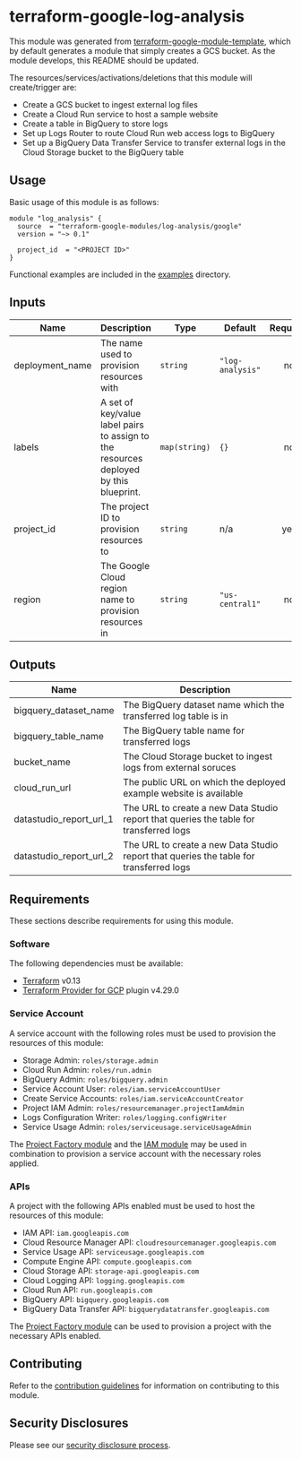 # terraform-google-log-analysis

This module was generated from [terraform-google-module-template](https://github.com/terraform-google-modules/terraform-google-module-template/), which by default generates a module that simply creates a GCS bucket. As the module develops, this README should be updated.

The resources/services/activations/deletions that this module will create/trigger are:

- Create a GCS bucket to ingest external log files
- Create a Cloud Run service to host a sample website
- Create a table in BigQuery to store logs
- Set up Logs Router to route Cloud Run web access logs to BigQuery
- Set up a BigQuery Data Transfer Service to transfer external logs in the Cloud Storage bucket to the BigQuery table

## Usage

Basic usage of this module is as follows:

```hcl
module "log_analysis" {
  source  = "terraform-google-modules/log-analysis/google"
  version = "~> 0.1"

  project_id  = "<PROJECT ID>"
}
```

Functional examples are included in the
[examples](./examples/) directory.

<!-- BEGINNING OF PRE-COMMIT-TERRAFORM DOCS HOOK -->
## Inputs

| Name | Description | Type | Default | Required |
|------|-------------|------|---------|:--------:|
| deployment\_name | The name used to provision resources with | `string` | `"log-analysis"` | no |
| labels | A set of key/value label pairs to assign to the resources deployed by this blueprint. | `map(string)` | `{}` | no |
| project\_id | The project ID to provision resources to | `string` | n/a | yes |
| region | The Google Cloud region name to provision resources in | `string` | `"us-central1"` | no |

## Outputs

| Name | Description |
|------|-------------|
| bigquery\_dataset\_name | The BigQuery dataset name which the transferred log table is in |
| bigquery\_table\_name | The BigQuery table name for transferred logs |
| bucket\_name | The Cloud Storage bucket to ingest logs from external soruces |
| cloud\_run\_url | The public URL on which the deployed example website is available |
| datastudio\_report\_url\_1 | The URL to create a new Data Studio report that queries the table for transferred logs |
| datastudio\_report\_url\_2 | The URL to create a new Data Studio report that queries the table for transferred logs |

<!-- END OF PRE-COMMIT-TERRAFORM DOCS HOOK -->

## Requirements

These sections describe requirements for using this module.

### Software

The following dependencies must be available:

- [Terraform][terraform] v0.13
- [Terraform Provider for GCP][terraform-provider-gcp] plugin v4.29.0

### Service Account

A service account with the following roles must be used to provision
the resources of this module:

- Storage Admin: `roles/storage.admin`
- Cloud Run Admin: `roles/run.admin`
- BigQuery Admin: `roles/bigquery.admin`
- Service Account User: `roles/iam.serviceAccountUser`
- Create Service Accounts: `roles/iam.serviceAccountCreator`
- Project IAM Admin: `roles/resourcemanager.projectIamAdmin`
- Logs Configuration Writer: `roles/logging.configWriter`
- Service Usage Admin: `roles/serviceusage.serviceUsageAdmin`

The [Project Factory module][project-factory-module] and the
[IAM module][iam-module] may be used in combination to provision a
service account with the necessary roles applied.

### APIs

A project with the following APIs enabled must be used to host the
resources of this module:

- IAM API: `iam.googleapis.com`
- Cloud Resource Manager API: `cloudresourcemanager.googleapis.com`
- Service Usage API: `serviceusage.googleapis.com`
- Compute Engine API: `compute.googleapis.com`
- Cloud Storage API: `storage-api.googleapis.com`
- Cloud Logging API: `logging.googleapis.com`
- Cloud Run API: `run.googleapis.com`
- BigQuery API: `bigquery.googleapis.com`
- BigQuery Data Transfer API: `bigquerydatatransfer.googleapis.com`

The [Project Factory module][project-factory-module] can be used to
provision a project with the necessary APIs enabled.

## Contributing

Refer to the [contribution guidelines](./CONTRIBUTING.md) for
information on contributing to this module.

[iam-module]: https://registry.terraform.io/modules/terraform-google-modules/iam/google
[project-factory-module]: https://registry.terraform.io/modules/terraform-google-modules/project-factory/google
[terraform-provider-gcp]: https://www.terraform.io/docs/providers/google/index.html
[terraform]: https://www.terraform.io/downloads.html

## Security Disclosures

Please see our [security disclosure process](./SECURITY.md).
